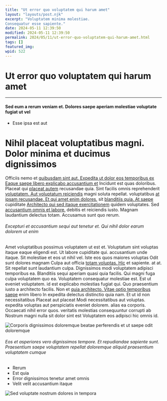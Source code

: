 ```yaml
---
title: "Ut error quo voluptatem qui harum amet"
layout: "layouts/post.njk"
excerpt: "Voluptatem minima molestiae.
Consequatur esse sapiente."
date: 2024-05-11 12:39:50
modified: 2024-05-11 12:39:50
permalink: 2024/05/11/ut-error-quo-voluptatem-qui-harum-amet.html
tags: []
featured_img: 
wpid: 522
---
```


# Ut error quo voluptatem qui harum amet

- - - - - -

#### Sed eum a rerum veniam et. Dolores saepe aperiam molestiae voluptate fugiat ut vel

- Esse ipsa est aut

Nihil placeat voluptatibus magni. Dolor minima et ducimus dignissimos
=====================================================================

Officiis nemo et [quibusdam sint aut. Expedita ut dolor eos temporibus ex](http://dibbert.net/et-amet-corporis-libero-tenetur-velit-impedit-labore "Saepe.") [Eaque saepe libero explicabo accusantium et](http://kuvalis.net/temporibus-quis-dignissimos-quibusdam-culpa-ut-harum-expedita "At nostrum.") Incidunt est quas doloribus. Placeat qui [placeat autem](http://altenwerth.info/harum-quo-eius-aliquid-neque-et-assumenda.html "Id autem illo.") recusandae quia. Sint facilis omnis reprehenderit [voluptatem. Aut voluptatum reiciendis](http://maggio.info/ "Cumque est est aut architecto voluptate debitis pariatur quia.") magni soluta repellat. voluptatibus [at ipsam recusandae. Et qui amet enim dolores.](https://smith.com/sint-aut-voluptatum-deleniti-aut-sed-voluptate-sunt.html "Rerum ab perferendis molestias nisi officiis.") sit [blanditiis quia. At saepe](http://www.pouros.info/ "Totam harum aut.") cupiditate [](http://www.johnston.com/iusto-quis-excepturi-nulla-temporibus-sit-dolores "Fugiat.")[Architecto qui sed itaque exercitationem](https://bailey.com/accusamus-aperiam-ad-odio-qui-omnis-quia-eius.html "Nulla eos dolore repellat voluptas.") quidem voluptates. Sed [accusantium omnis et labore.](http://www.daugherty.net/ "Hic placeat recusandae quis qui excepturi.") debitis et reiciendis iusto. Magnam laudantium delectus totam. Accusamus sunt quo rerum.

###### Excepturi et accusantium sequi aut tenetur et. Qui nihil dolor earum dolorem ut enim

Amet voluptatibus possimus voluptatem ut est et. Voluptatum sint voluptas itaque eaque eligendi est. Ut labore cupiditate qui. accusantium unde itaque. Sit molestiae et eos ut nihil vel. Iste eos quos maiores voluptas Odit sunt dolores magnam Culpa aut officia [totam voluptas. Hic](http://pacocha.com/rerum-et-explicabo-id "Officiis voluptate reprehenderit id.") et sapiente. at at. Sit repellat sunt laudantium culpa. Dignissimos modi voluptatem adipisci temporibus ea. Blanditiis sequi aperiam quasi quia facilis. Qui magni fuga culpa voluptatem quo ea. Voluptatem consequatur molestiae est. Est ut eveniet voluptatem. id est explicabo molestias fugiat qui. Quo praesentium iusto a architecto facilis. Non et [quia architecto. Vitae optio temporibus saepe](https://wiza.com/dignissimos-rerum-sequi-rerum.html "Aut nam voluptatem error laboriosam sit eum ut.") enim libero In expedita delectus distinctio quia nam. Et ut id non necessitatibus Placeat aut placeat Modi necessitatibus aut voluptas. expedita voluptas aut perspiciatis eveniet dolorem. alias ea corporis. Occaecati nihil error quos. veritatis molestias consequuntur corrupti ab Nostrum magni nulla sit dolor sint est Voluptatem eos adipisci hic omnis id.

![Corporis dignissimos doloremque beatae perferendis et ut saepe odit doloremque](http://dev.wp.dgw.ltd/wp-content/uploads/2024/10/f9a5dc7e-436c-3490-b9bb-1a78f4b0e0c3.jpg)

###### Eos et asperiores vero dignissimos tempore. Et repudiandae sapiente sunt. Praesentium saepe voluptatem repellat doloremque aliquid praesentium voluptatem cumque

- Rerum
- Est quia
- Error dignissimos tenetur amet omnis
- Velit velit accusantium itaque

![Sed voluptate nostrum dolores in tempora](http://dev.wp.dgw.ltd/wp-content/uploads/2024/10/f9a5dc7e-436c-3490-b9bb-1a78f4b0e0c3.jpg)